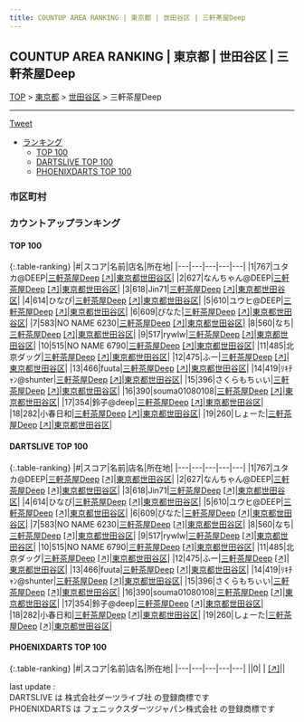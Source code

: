 ```yaml
---
title: COUNTUP AREA RANKING | 東京都 | 世田谷区 | 三軒茶屋Deep
---
```

## COUNTUP AREA RANKING | 東京都 | 世田谷区 | 三軒茶屋Deep

[TOP](/darts/rank/) > [東京都](/darts/rank/東京都/) > [世田谷区](/darts/rank/東京都/世田谷区/) > 三軒茶屋Deep

___

<a href="https://twitter.com/share?ref_src=twsrc%5Etfw" data-text="COUNTUP AREA RANKING | 東京都世田谷区三軒茶屋Deep" class="twitter-share-button" data-hashtags="DARTSLIVE,PHOENIXDARTS,darts,ダーツ" data-show-count="false">Tweet</a>

* [ランキング](#カウントアップランキング)
    * [TOP 100](#top-100)
    * [DARTSLIVE TOP 100](#dartslive-top-100)
    * [PHOENIXDARTS TOP 100](#phoenixdarts-top-100)

### 市区町村

<ul>

</ul>

### カウントアップランキング

#### TOP 100



{:.table-ranking}
|#|スコア|名前|店名|所在地|
|---|---|---|---|---|
|1|767|<span class="rank-name-dl">ユタカ@DEEP</span>|<a href="/darts/rank/shops/1547a4551d2bdecb774c926eb736cb5a.html">三軒茶屋Deep</a> <a href="https://search.dartslive.com/jp/shop/1547a4551d2bdecb774c926eb736cb5a">[↗]</a>|<a href="/darts/rank/東京都/世田谷区">東京都世田谷区</a>|
|2|627|<span class="rank-name-dl">なんちゃん@DEEP</span>|<a href="/darts/rank/shops/1547a4551d2bdecb774c926eb736cb5a.html">三軒茶屋Deep</a> <a href="https://search.dartslive.com/jp/shop/1547a4551d2bdecb774c926eb736cb5a">[↗]</a>|<a href="/darts/rank/東京都/世田谷区">東京都世田谷区</a>|
|3|618|<span class="rank-name-dl">Jin71</span>|<a href="/darts/rank/shops/1547a4551d2bdecb774c926eb736cb5a.html">三軒茶屋Deep</a> <a href="https://search.dartslive.com/jp/shop/1547a4551d2bdecb774c926eb736cb5a">[↗]</a>|<a href="/darts/rank/東京都/世田谷区">東京都世田谷区</a>|
|4|614|<span class="rank-name-dl">ひなぴ</span>|<a href="/darts/rank/shops/1547a4551d2bdecb774c926eb736cb5a.html">三軒茶屋Deep</a> <a href="https://search.dartslive.com/jp/shop/1547a4551d2bdecb774c926eb736cb5a">[↗]</a>|<a href="/darts/rank/東京都/世田谷区">東京都世田谷区</a>|
|5|610|<span class="rank-name-dl">ユウヒ@DEEP</span>|<a href="/darts/rank/shops/1547a4551d2bdecb774c926eb736cb5a.html">三軒茶屋Deep</a> <a href="https://search.dartslive.com/jp/shop/1547a4551d2bdecb774c926eb736cb5a">[↗]</a>|<a href="/darts/rank/東京都/世田谷区">東京都世田谷区</a>|
|6|609|<span class="rank-name-dl">ぴなた</span>|<a href="/darts/rank/shops/1547a4551d2bdecb774c926eb736cb5a.html">三軒茶屋Deep</a> <a href="https://search.dartslive.com/jp/shop/1547a4551d2bdecb774c926eb736cb5a">[↗]</a>|<a href="/darts/rank/東京都/世田谷区">東京都世田谷区</a>|
|7|583|<span class="rank-name-dl">NO NAME 6230</span>|<a href="/darts/rank/shops/1547a4551d2bdecb774c926eb736cb5a.html">三軒茶屋Deep</a> <a href="https://search.dartslive.com/jp/shop/1547a4551d2bdecb774c926eb736cb5a">[↗]</a>|<a href="/darts/rank/東京都/世田谷区">東京都世田谷区</a>|
|8|560|<span class="rank-name-dl">なち</span>|<a href="/darts/rank/shops/1547a4551d2bdecb774c926eb736cb5a.html">三軒茶屋Deep</a> <a href="https://search.dartslive.com/jp/shop/1547a4551d2bdecb774c926eb736cb5a">[↗]</a>|<a href="/darts/rank/東京都/世田谷区">東京都世田谷区</a>|
|9|517|<span class="rank-name-dl">rywlw</span>|<a href="/darts/rank/shops/1547a4551d2bdecb774c926eb736cb5a.html">三軒茶屋Deep</a> <a href="https://search.dartslive.com/jp/shop/1547a4551d2bdecb774c926eb736cb5a">[↗]</a>|<a href="/darts/rank/東京都/世田谷区">東京都世田谷区</a>|
|10|515|<span class="rank-name-dl">NO NAME 6790</span>|<a href="/darts/rank/shops/1547a4551d2bdecb774c926eb736cb5a.html">三軒茶屋Deep</a> <a href="https://search.dartslive.com/jp/shop/1547a4551d2bdecb774c926eb736cb5a">[↗]</a>|<a href="/darts/rank/東京都/世田谷区">東京都世田谷区</a>|
|11|485|<span class="rank-name-dl">北京ダッグ</span>|<a href="/darts/rank/shops/1547a4551d2bdecb774c926eb736cb5a.html">三軒茶屋Deep</a> <a href="https://search.dartslive.com/jp/shop/1547a4551d2bdecb774c926eb736cb5a">[↗]</a>|<a href="/darts/rank/東京都/世田谷区">東京都世田谷区</a>|
|12|475|<span class="rank-name-dl">ふー</span>|<a href="/darts/rank/shops/1547a4551d2bdecb774c926eb736cb5a.html">三軒茶屋Deep</a> <a href="https://search.dartslive.com/jp/shop/1547a4551d2bdecb774c926eb736cb5a">[↗]</a>|<a href="/darts/rank/東京都/世田谷区">東京都世田谷区</a>|
|13|466|<span class="rank-name-dl">fuuta</span>|<a href="/darts/rank/shops/1547a4551d2bdecb774c926eb736cb5a.html">三軒茶屋Deep</a> <a href="https://search.dartslive.com/jp/shop/1547a4551d2bdecb774c926eb736cb5a">[↗]</a>|<a href="/darts/rank/東京都/世田谷区">東京都世田谷区</a>|
|14|419|<span class="rank-name-dl">ﾘｷﾁｬﾝ@shunter</span>|<a href="/darts/rank/shops/1547a4551d2bdecb774c926eb736cb5a.html">三軒茶屋Deep</a> <a href="https://search.dartslive.com/jp/shop/1547a4551d2bdecb774c926eb736cb5a">[↗]</a>|<a href="/darts/rank/東京都/世田谷区">東京都世田谷区</a>|
|15|396|<span class="rank-name-dl">さくらもちぃい</span>|<a href="/darts/rank/shops/1547a4551d2bdecb774c926eb736cb5a.html">三軒茶屋Deep</a> <a href="https://search.dartslive.com/jp/shop/1547a4551d2bdecb774c926eb736cb5a">[↗]</a>|<a href="/darts/rank/東京都/世田谷区">東京都世田谷区</a>|
|16|390|<span class="rank-name-dl">souma01080108</span>|<a href="/darts/rank/shops/1547a4551d2bdecb774c926eb736cb5a.html">三軒茶屋Deep</a> <a href="https://search.dartslive.com/jp/shop/1547a4551d2bdecb774c926eb736cb5a">[↗]</a>|<a href="/darts/rank/東京都/世田谷区">東京都世田谷区</a>|
|17|354|<span class="rank-name-dl">鈴子@deep</span>|<a href="/darts/rank/shops/1547a4551d2bdecb774c926eb736cb5a.html">三軒茶屋Deep</a> <a href="https://search.dartslive.com/jp/shop/1547a4551d2bdecb774c926eb736cb5a">[↗]</a>|<a href="/darts/rank/東京都/世田谷区">東京都世田谷区</a>|
|18|282|<span class="rank-name-dl">小春日和</span>|<a href="/darts/rank/shops/1547a4551d2bdecb774c926eb736cb5a.html">三軒茶屋Deep</a> <a href="https://search.dartslive.com/jp/shop/1547a4551d2bdecb774c926eb736cb5a">[↗]</a>|<a href="/darts/rank/東京都/世田谷区">東京都世田谷区</a>|
|19|260|<span class="rank-name-dl">しょーた</span>|<a href="/darts/rank/shops/1547a4551d2bdecb774c926eb736cb5a.html">三軒茶屋Deep</a> <a href="https://search.dartslive.com/jp/shop/1547a4551d2bdecb774c926eb736cb5a">[↗]</a>|<a href="/darts/rank/東京都/世田谷区">東京都世田谷区</a>|


#### DARTSLIVE TOP 100



{:.table-ranking}
|#|スコア|名前|店名|所在地|
|---|---|---|---|---|
|1|767|<span class="rank-name-dl">ユタカ@DEEP</span>|<a href="/darts/rank/shops/1547a4551d2bdecb774c926eb736cb5a.html">三軒茶屋Deep</a> <a href="https://search.dartslive.com/jp/shop/1547a4551d2bdecb774c926eb736cb5a">[↗]</a>|<a href="/darts/rank/東京都/世田谷区">東京都世田谷区</a>|
|2|627|<span class="rank-name-dl">なんちゃん@DEEP</span>|<a href="/darts/rank/shops/1547a4551d2bdecb774c926eb736cb5a.html">三軒茶屋Deep</a> <a href="https://search.dartslive.com/jp/shop/1547a4551d2bdecb774c926eb736cb5a">[↗]</a>|<a href="/darts/rank/東京都/世田谷区">東京都世田谷区</a>|
|3|618|<span class="rank-name-dl">Jin71</span>|<a href="/darts/rank/shops/1547a4551d2bdecb774c926eb736cb5a.html">三軒茶屋Deep</a> <a href="https://search.dartslive.com/jp/shop/1547a4551d2bdecb774c926eb736cb5a">[↗]</a>|<a href="/darts/rank/東京都/世田谷区">東京都世田谷区</a>|
|4|614|<span class="rank-name-dl">ひなぴ</span>|<a href="/darts/rank/shops/1547a4551d2bdecb774c926eb736cb5a.html">三軒茶屋Deep</a> <a href="https://search.dartslive.com/jp/shop/1547a4551d2bdecb774c926eb736cb5a">[↗]</a>|<a href="/darts/rank/東京都/世田谷区">東京都世田谷区</a>|
|5|610|<span class="rank-name-dl">ユウヒ@DEEP</span>|<a href="/darts/rank/shops/1547a4551d2bdecb774c926eb736cb5a.html">三軒茶屋Deep</a> <a href="https://search.dartslive.com/jp/shop/1547a4551d2bdecb774c926eb736cb5a">[↗]</a>|<a href="/darts/rank/東京都/世田谷区">東京都世田谷区</a>|
|6|609|<span class="rank-name-dl">ぴなた</span>|<a href="/darts/rank/shops/1547a4551d2bdecb774c926eb736cb5a.html">三軒茶屋Deep</a> <a href="https://search.dartslive.com/jp/shop/1547a4551d2bdecb774c926eb736cb5a">[↗]</a>|<a href="/darts/rank/東京都/世田谷区">東京都世田谷区</a>|
|7|583|<span class="rank-name-dl">NO NAME 6230</span>|<a href="/darts/rank/shops/1547a4551d2bdecb774c926eb736cb5a.html">三軒茶屋Deep</a> <a href="https://search.dartslive.com/jp/shop/1547a4551d2bdecb774c926eb736cb5a">[↗]</a>|<a href="/darts/rank/東京都/世田谷区">東京都世田谷区</a>|
|8|560|<span class="rank-name-dl">なち</span>|<a href="/darts/rank/shops/1547a4551d2bdecb774c926eb736cb5a.html">三軒茶屋Deep</a> <a href="https://search.dartslive.com/jp/shop/1547a4551d2bdecb774c926eb736cb5a">[↗]</a>|<a href="/darts/rank/東京都/世田谷区">東京都世田谷区</a>|
|9|517|<span class="rank-name-dl">rywlw</span>|<a href="/darts/rank/shops/1547a4551d2bdecb774c926eb736cb5a.html">三軒茶屋Deep</a> <a href="https://search.dartslive.com/jp/shop/1547a4551d2bdecb774c926eb736cb5a">[↗]</a>|<a href="/darts/rank/東京都/世田谷区">東京都世田谷区</a>|
|10|515|<span class="rank-name-dl">NO NAME 6790</span>|<a href="/darts/rank/shops/1547a4551d2bdecb774c926eb736cb5a.html">三軒茶屋Deep</a> <a href="https://search.dartslive.com/jp/shop/1547a4551d2bdecb774c926eb736cb5a">[↗]</a>|<a href="/darts/rank/東京都/世田谷区">東京都世田谷区</a>|
|11|485|<span class="rank-name-dl">北京ダッグ</span>|<a href="/darts/rank/shops/1547a4551d2bdecb774c926eb736cb5a.html">三軒茶屋Deep</a> <a href="https://search.dartslive.com/jp/shop/1547a4551d2bdecb774c926eb736cb5a">[↗]</a>|<a href="/darts/rank/東京都/世田谷区">東京都世田谷区</a>|
|12|475|<span class="rank-name-dl">ふー</span>|<a href="/darts/rank/shops/1547a4551d2bdecb774c926eb736cb5a.html">三軒茶屋Deep</a> <a href="https://search.dartslive.com/jp/shop/1547a4551d2bdecb774c926eb736cb5a">[↗]</a>|<a href="/darts/rank/東京都/世田谷区">東京都世田谷区</a>|
|13|466|<span class="rank-name-dl">fuuta</span>|<a href="/darts/rank/shops/1547a4551d2bdecb774c926eb736cb5a.html">三軒茶屋Deep</a> <a href="https://search.dartslive.com/jp/shop/1547a4551d2bdecb774c926eb736cb5a">[↗]</a>|<a href="/darts/rank/東京都/世田谷区">東京都世田谷区</a>|
|14|419|<span class="rank-name-dl">ﾘｷﾁｬﾝ@shunter</span>|<a href="/darts/rank/shops/1547a4551d2bdecb774c926eb736cb5a.html">三軒茶屋Deep</a> <a href="https://search.dartslive.com/jp/shop/1547a4551d2bdecb774c926eb736cb5a">[↗]</a>|<a href="/darts/rank/東京都/世田谷区">東京都世田谷区</a>|
|15|396|<span class="rank-name-dl">さくらもちぃい</span>|<a href="/darts/rank/shops/1547a4551d2bdecb774c926eb736cb5a.html">三軒茶屋Deep</a> <a href="https://search.dartslive.com/jp/shop/1547a4551d2bdecb774c926eb736cb5a">[↗]</a>|<a href="/darts/rank/東京都/世田谷区">東京都世田谷区</a>|
|16|390|<span class="rank-name-dl">souma01080108</span>|<a href="/darts/rank/shops/1547a4551d2bdecb774c926eb736cb5a.html">三軒茶屋Deep</a> <a href="https://search.dartslive.com/jp/shop/1547a4551d2bdecb774c926eb736cb5a">[↗]</a>|<a href="/darts/rank/東京都/世田谷区">東京都世田谷区</a>|
|17|354|<span class="rank-name-dl">鈴子@deep</span>|<a href="/darts/rank/shops/1547a4551d2bdecb774c926eb736cb5a.html">三軒茶屋Deep</a> <a href="https://search.dartslive.com/jp/shop/1547a4551d2bdecb774c926eb736cb5a">[↗]</a>|<a href="/darts/rank/東京都/世田谷区">東京都世田谷区</a>|
|18|282|<span class="rank-name-dl">小春日和</span>|<a href="/darts/rank/shops/1547a4551d2bdecb774c926eb736cb5a.html">三軒茶屋Deep</a> <a href="https://search.dartslive.com/jp/shop/1547a4551d2bdecb774c926eb736cb5a">[↗]</a>|<a href="/darts/rank/東京都/世田谷区">東京都世田谷区</a>|
|19|260|<span class="rank-name-dl">しょーた</span>|<a href="/darts/rank/shops/1547a4551d2bdecb774c926eb736cb5a.html">三軒茶屋Deep</a> <a href="https://search.dartslive.com/jp/shop/1547a4551d2bdecb774c926eb736cb5a">[↗]</a>|<a href="/darts/rank/東京都/世田谷区">東京都世田谷区</a>|


#### PHOENIXDARTS TOP 100



{:.table-ranking}
|#|スコア|名前|店名|所在地|
|---|---|---|---|---|
||0|<span class="rank-name-dl"> </span>|<a href="/darts/rank/shops/.html"></a> <a href="">[↗]</a>|<a href="/darts/rank//"></a>|


<div class="footer border-top border-gray-light mt-5 pt-3 text-right text-gray">
    last update : <span style="font-weight: italic" id="foot_last_modified"></span><br />
    DARTSLIVE は 株式会社ダーツライブ社 の登録商標です<br />
    PHOENIXDARTS は フェニックスダーツジャパン株式会社 の登録商標です<br />
</div>

<script src="https://cdnjs.cloudflare.com/ajax/libs/jquery.tablesorter/2.31.3/js/jquery.tablesorter.min.js" integrity="sha512-qzgd5cYSZcosqpzpn7zF2ZId8f/8CHmFKZ8j7mU4OUXTNRd5g+ZHBPsgKEwoqxCtdQvExE5LprwwPAgoicguNg==" crossorigin="anonymous" referrerpolicy="no-referrer"></script>
<link rel="stylesheet" href="https://cdnjs.cloudflare.com/ajax/libs/jquery.tablesorter/2.31.3/css/theme.default.min.css" integrity="sha512-wghhOJkjQX0Lh3NSWvNKeZ0ZpNn+SPVXX1Qyc9OCaogADktxrBiBdKGDoqVUOyhStvMBmJQ8ZdMHiR3wuEq8+w==" crossorigin="anonymous" referrerpolicy="no-referrer" />
<script>
$(function() {
    $(".table-ranking").tablesorter({sortList:[[0, 0]]});
    $("#foot_last_modified").text(formatDate(new Date(document.lastModified), 'yyyy-MM-dd HH:mm:ss'));
});
</script>

<script async src="https://platform.twitter.com/widgets.js" charset="utf-8"></script>